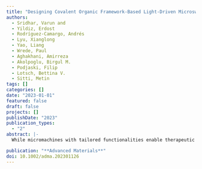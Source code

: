```yaml
---
title: "Designing Covalent Organic Framework-Based Light-Driven Microswimmers toward Therapeutic Applications"
authors:
  - Sridhar, Varun and
  - Yildiz, Erdost
  - Rodríguez-Camargo, Andrés
  - Lyu, Xianglong
  - Yao, Liang
  - Wrede, Paul
  - Aghakhani, Amirreza
  - Akolpoglu, Birgul M.
  - Podjaski, Filip
  - Lotsch, Bettina V.
  - Sitti, Metin
tags: []
categories: []
date: "2023-01-01"
featured: false
draft: false
projects: []
publishDate: "2023"
publication_types:
  - "2"
abstract: |-
  While micromachines with tailored functionalities enable therapeutic applications in biological environments, their controlled motion and targeted drug delivery in biological media require sophisticated designs for practical applications. Covalent organic frameworks (COFs), a new generation of crystalline and nanoporous polymers, offer new perspectives for light-driven microswimmers in heterogeneous biological environments including intraocular fluids, thus setting the stage for biomedical applications such as retinal drug delivery. Two different types of COFs, uniformly spherical TABP-PDA-COF sub-micrometer particles and texturally nanoporous, micrometer-sized TpAzo-COF particles are described and compared as light-driven microrobots. They can be used as highly efficient visible-light-driven drug carriers in aqueous ionic and cellular media. Their absorption ranging down to red light enables phototaxis even in deeper and viscous biological media, while the organic nature of COFs ensures their biocompatibility. Their inherently porous structures with ≈2.6 and ≈3.4 nm pores, and large surface areas allow for targeted and efficient drug loading even for insoluble drugs, which can be released on demand. Additionally, indocyanine green (ICG) dye loading in the pores enables photoacoustic imaging, optical coherence tomography, and hyperthermia in operando conditions. This real-time visualization of the drug-loaded COF microswimmers enables unique insights into the action of photoactive porous drug carriers for therapeutic applications.},

publication: "**Advanced Materials**"
doi: 10.1002/adma.202301126
---
```

